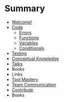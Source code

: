 # Summary

* [Welcome!](readme.md)
* [Code](book/code.md)
  * [Errors](book/errors.md)
  * [Functions](book/functions.md)
  * [Variables](book/variables.md)
  * [Conditionals](book/conditionals.md)
* [Testing](book/testing.md)
* [Conceptual Knowledge](book/conceptual-knowledge.md)
* [Talks](talks-about-concepts.md)
* Books
* Links
* [Tool Mastery](book/tool-knowledge.md)
* [Team Communication](book/communication.md)
* [Contribute](book/contribute.md)
* Books

